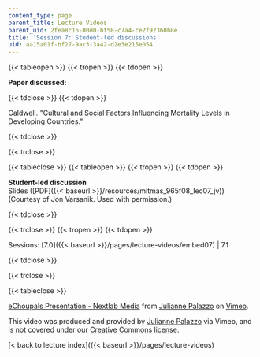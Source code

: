 ```yaml
---
content_type: page
parent_title: Lecture Videos
parent_uid: 2fea8c16-00d0-bf58-c7a4-ce2f92360b8e
title: 'Session 7: Student-led discussions'
uid: aa15a01f-bf27-9ac3-3a42-d2e3e215e054
---
```


{{< tableopen >}}
{{< tropen >}}
{{< tdopen >}}


**Paper discussed:**


{{< tdclose >}}
{{< tdopen >}}


Caldwell. "Cultural and Social Factors Influencing Mortality Levels in Developing Countries."


{{< tdclose >}}

{{< trclose >}}

{{< tableclose >}}
{{< tableopen >}}
{{< tropen >}}
{{< tdopen >}}


**Student-led discussion**  
Slides ([PDF]({{< baseurl >}}/resources/mitmas_965f08_lec07_jv)) (Courtesy of Jon Varsanik. Used with permission.)


{{< tdclose >}}

{{< trclose >}}
{{< tropen >}}
{{< tdopen >}}


Sessions: [7.0]({{< baseurl >}}/pages/lecture-videos/embed07) | 7.1


{{< tdclose >}}

{{< trclose >}}

{{< tableclose >}}

[eChoupals Presentation - Nextlab Media](https://vimeo.com/2104614) from [Julianne Palazzo](https://vimeo.com/user722244) on [Vimeo](https://vimeo.com).

This video was produced and provided by [Julianne Palazzo](https://vimeo.com/user722244) via Vimeo, and is not covered under our [Creative Commons license](/terms/#cc).

[\< back to lecture index]({{< baseurl >}}/pages/lecture-videos)